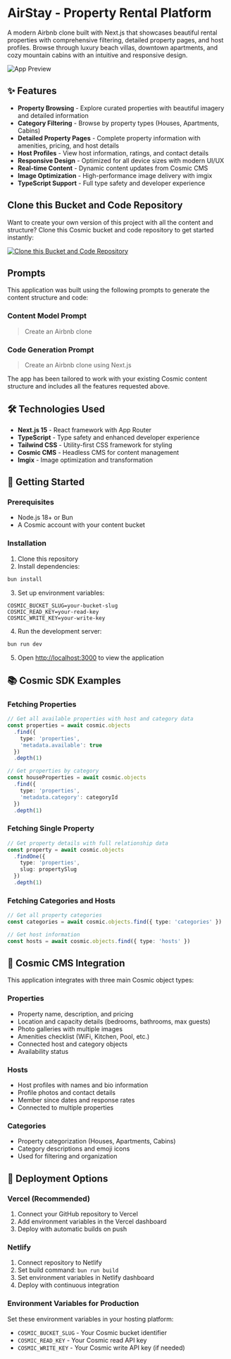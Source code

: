 # AirStay - Property Rental Platform

A modern Airbnb clone built with Next.js that showcases beautiful rental properties with comprehensive filtering, detailed property pages, and host profiles. Browse through luxury beach villas, downtown apartments, and cozy mountain cabins with an intuitive and responsive design.

![App Preview](https://imgix.cosmicjs.com/c769a620-7e3d-11f0-8dcc-651091f6a7c0-photo-1564013799919-ab600027ffc6-1755746422266.jpg?w=1200&h=300&fit=crop&auto=format,compress)

## ✨ Features

- **Property Browsing** - Explore curated properties with beautiful imagery and detailed information
- **Category Filtering** - Browse by property types (Houses, Apartments, Cabins) 
- **Detailed Property Pages** - Complete property information with amenities, pricing, and host details
- **Host Profiles** - View host information, ratings, and contact details
- **Responsive Design** - Optimized for all device sizes with modern UI/UX
- **Real-time Content** - Dynamic content updates from Cosmic CMS
- **Image Optimization** - High-performance image delivery with imgix
- **TypeScript Support** - Full type safety and developer experience

## Clone this Bucket and Code Repository

Want to create your own version of this project with all the content and structure? Clone this Cosmic bucket and code repository to get started instantly:

[![Clone this Bucket and Code Repository](https://img.shields.io/badge/Clone%20this%20Bucket-29abe2?style=for-the-badge&logo=cosmic&logoColor=white)](http://localhost:3040/projects/new?clone_bucket=68a690105889fe2d11f74d13&clone_repository=68a691565889fe2d11f74d2e)

## Prompts

This application was built using the following prompts to generate the content structure and code:

### Content Model Prompt

> Create an Airbnb clone

### Code Generation Prompt

> Create an Airbnb clone using Next.js

The app has been tailored to work with your existing Cosmic content structure and includes all the features requested above.

## 🛠️ Technologies Used

- **Next.js 15** - React framework with App Router
- **TypeScript** - Type safety and enhanced developer experience
- **Tailwind CSS** - Utility-first CSS framework for styling
- **Cosmic CMS** - Headless CMS for content management
- **Imgix** - Image optimization and transformation

## 🚀 Getting Started

### Prerequisites

- Node.js 18+ or Bun
- A Cosmic account with your content bucket

### Installation

1. Clone this repository
2. Install dependencies:
```bash
bun install
```

3. Set up environment variables:
```env
COSMIC_BUCKET_SLUG=your-bucket-slug
COSMIC_READ_KEY=your-read-key
COSMIC_WRITE_KEY=your-write-key
```

4. Run the development server:
```bash
bun run dev
```

5. Open [http://localhost:3000](http://localhost:3000) to view the application

## 📚 Cosmic SDK Examples

### Fetching Properties
```typescript
// Get all available properties with host and category data
const properties = await cosmic.objects
  .find({ 
    type: 'properties',
    'metadata.available': true 
  })
  .depth(1)

// Get properties by category
const houseProperties = await cosmic.objects
  .find({ 
    type: 'properties',
    'metadata.category': categoryId
  })
  .depth(1)
```

### Fetching Single Property
```typescript
// Get property details with full relationship data
const property = await cosmic.objects
  .findOne({
    type: 'properties',
    slug: propertySlug
  })
  .depth(1)
```

### Fetching Categories and Hosts
```typescript
// Get all property categories
const categories = await cosmic.objects.find({ type: 'categories' })

// Get host information
const hosts = await cosmic.objects.find({ type: 'hosts' })
```

## 🎨 Cosmic CMS Integration

This application integrates with three main Cosmic object types:

### Properties
- Property name, description, and pricing
- Location and capacity details (bedrooms, bathrooms, max guests)  
- Photo galleries with multiple images
- Amenities checklist (WiFi, Kitchen, Pool, etc.)
- Connected host and category objects
- Availability status

### Hosts
- Host profiles with names and bio information
- Profile photos and contact details
- Member since dates and response rates
- Connected to multiple properties

### Categories  
- Property categorization (Houses, Apartments, Cabins)
- Category descriptions and emoji icons
- Used for filtering and organization

## 🚀 Deployment Options

### Vercel (Recommended)
1. Connect your GitHub repository to Vercel
2. Add environment variables in the Vercel dashboard
3. Deploy with automatic builds on push

### Netlify
1. Connect repository to Netlify
2. Set build command: `bun run build`
3. Set environment variables in Netlify dashboard
4. Deploy with continuous integration

### Environment Variables for Production
Set these environment variables in your hosting platform:
- `COSMIC_BUCKET_SLUG` - Your Cosmic bucket identifier  
- `COSMIC_READ_KEY` - Your Cosmic read API key
- `COSMIC_WRITE_KEY` - Your Cosmic write API key (if needed)

<!-- README_END -->